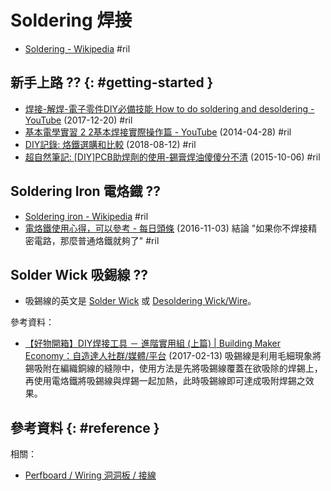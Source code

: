 # Soldering 焊接

  - [Soldering \- Wikipedia](https://en.wikipedia.org/wiki/Soldering) #ril

## 新手上路 ?? {: #getting-started }

  - [焊接\-解焊\-電子零件DIY必備技能 How to do soldering and desoldering \- YouTube](https://www.youtube.com/watch?v=2thYH-KOsko) (2017-12-20) #ril
  - [基本電學實習 2 2基本焊接實際操作篇 \- YouTube](https://www.youtube.com/watch?v=KDq_0XE10Xc) (2014-04-28) #ril
  - [DIY記錄: 烙鐵選購和比較](http://simon6804.blogspot.com/2018/08/blog-post.html) (2018-08-12) #ril
  - [超自然筆記: \[DIY\]PCB助焊劑的使用\-錫膏焊油傻傻分不清](http://ncc-1701x.blogspot.com/2015/10/pcb.html) (2015-10-06) #ril

## Soldering Iron 電烙鐡 ??

  - [Soldering iron \- Wikipedia](https://en.wikipedia.org/wiki/Soldering_iron) #ril
  - [電烙鐵使用心得，可以參考 \- 每日頭條](https://kknews.cc/digital/mgm383g.html) (2016-11-03) 結論 "如果你不焊接精密電路，那麼普通烙鐵就夠了" #ril

## Solder Wick 吸錫線 ??

  - 吸錫線的英文是 [Solder Wick](https://www.google.com/search?q=solder+wick&tbm=isch) 或 [Desoldering Wick/Wire](https://www.google.com/search?q=desoldering+%28wick+OR+wire%29&tbm=isch)。

參考資料：

  - [【好物開箱】DIY焊接工具 － 進階實用組 \(上篇\) \| Building Maker Economy：自造達人社群/媒體/平台](https://makerpro.cc/2017/02/diy-welding-tool-1/) (2017-02-13) 吸錫線是利用毛細現象將錫吸附在編織銅線的縫隙中，使用方法是先將吸錫線覆蓋在欲吸除的焊錫上，再使用電烙鐵將吸錫線與焊錫一起加熱，此時吸錫線即可達成吸附焊錫之效果。

## 參考資料 {: #reference }

相關：

  - [Perfboard / Wiring 洞洞板 / 接線](perfboard.md#wiring)
